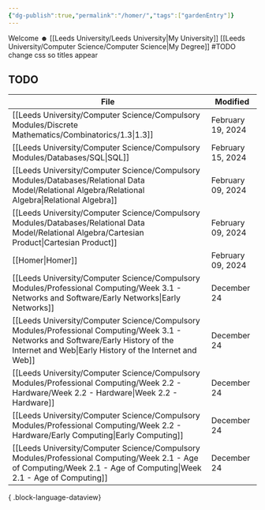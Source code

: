 ```yaml
---
{"dg-publish":true,"permalink":"/homer/","tags":["gardenEntry"]}
---
```


Welcome ☻ 
[[Leeds University/Leeds University\|My University]]
[[Leeds University/Computer Science/Computer Science\|My Degree]]
#TODO change css so titles appear

## TODO
| File                                                                                                                                                                                             | Modified          |
| ------------------------------------------------------------------------------------------------------------------------------------------------------------------------------------------------ | ----------------- |
| [[Leeds University/Computer Science/Compulsory Modules/Discrete Mathematics/Combinatorics/1.3\|1.3]]                                                                                          | February 19, 2024 |
| [[Leeds University/Computer Science/Compulsory Modules/Databases/SQL\|SQL]]                                                                                                                   | February 15, 2024 |
| [[Leeds University/Computer Science/Compulsory Modules/Databases/Relational Data Model/Relational Algebra/Relational Algebra\|Relational Algebra]]                                            | February 09, 2024 |
| [[Leeds University/Computer Science/Compulsory Modules/Databases/Relational Data Model/Relational Algebra/Cartesian Product\|Cartesian Product]]                                              | February 09, 2024 |
| [[Homer\|Homer]]                                                                                                                                                                              | February 09, 2024 |
| [[Leeds University/Computer Science/Compulsory Modules/Professional Computing/Week 3.1 - Networks and Software/Early Networks\|Early Networks]]                                               | December 24       |
| [[Leeds University/Computer Science/Compulsory Modules/Professional Computing/Week 3.1 - Networks and Software/Early History of the Internet and Web\|Early History of the Internet and Web]] | December 24       |
| [[Leeds University/Computer Science/Compulsory Modules/Professional Computing/Week 2.2 - Hardware/Week 2.2 - Hardware\|Week 2.2 - Hardware]]                                                  | December 24       |
| [[Leeds University/Computer Science/Compulsory Modules/Professional Computing/Week 2.2 - Hardware/Early Computing\|Early Computing]]                                                          | December 24       |
| [[Leeds University/Computer Science/Compulsory Modules/Professional Computing/Week 2.1 - Age of Computing/Week 2.1 - Age of Computing\|Week 2.1 - Age of Computing]]                          | December 24       |

{ .block-language-dataview}
